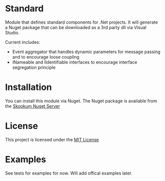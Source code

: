 # Standard

Module that defines standard components for .Net projects. It will generate a Nuget package that can be downloaded as a 3rd party dll via Visual Studio.

Current includes:

+ Event aggregator that handles dynamic parameters for message passing and to encourage loose coupling
+ INameable and IIdentifiable interfaces to encourage interface segregation principle

# Installation

You can install this module via Nuget. The Nuget package is available from the [Skookum Nuget Server](http://skookum.cloudapp.net/guestAuth/app/nuget/v1/FeedService.svc/)

# License

This project is licensed under the [MIT License](http://opensource.org/licenses/MIT)

# Examples

See tests for examples for now. Will add offical examples later.